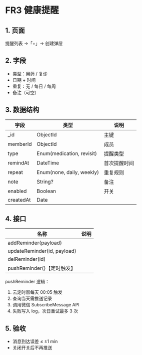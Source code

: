 # FR3 健康提醒

## 1. 页面
提醒列表 →「+」→ 创建弹层

## 2. 字段
- 类型：用药 / 复诊  
- 日期 + 时间  
- 重复：无 / 每日 / 每周  
- 备注（可空）

## 3. 数据结构
| 字段 | 类型 | 说明 |
| ---- | ---- | ---- |
| _id | ObjectId | 主键 |
| memberId | ObjectId | 成员 |
| type | Enum(medication, revisit) | 提醒类型 |
| remindAt | DateTime | 首次提醒时间 |
| repeat | Enum(none, daily, weekly) | 重复规则 |
| note | String? | 备注 |
| enabled | Boolean | 开关 |
| createdAt | Date |

## 4. 接口
| 名称 | 说明 |
| ---- | ---- |
| addReminder(payload) |
| updateReminder(id, payload) |
| delReminder(id) |
| pushReminder()【定时触发】 |

pushReminder 逻辑：  
1. 云定时器每天 00:05 触发  
2. 查询当天需推送记录  
3. 调用微信 SubscribeMessage API  
4. 失败写入 log，次日重试最多 3 次

## 5. 验收
- 消息到达误差 ≤ ±1 min  
- 关闭开关后不再推送
